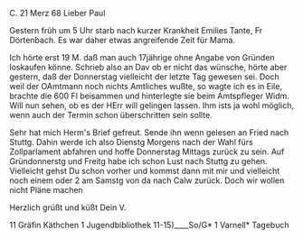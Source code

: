  C. 21 Merz 68
Lieber Paul

Gestern früh um 5 Uhr starb nach kurzer Krankheit Emilies Tante, Fr Dörtenbach. Es war daher etwas angreifende Zeit für Mama.

Ich hörte erst 19 M. daß man auch 17jährige ohne Angabe von Gründen loskaufen könne. Schrieb also an Dav ob er nicht das wünsche, hörte aber gestern, daß der Donnerstag vielleicht der letzte Tag gewesen sei. Doch weil der OAmtmann noch nichts Amtliches wußte, so wagte ich es in Eile, brachte die 600 Fl beisammen und hinterlegte sie beim Amtspfleger Widm. Will nun sehen, ob es der HErr will gelingen lassen. Ihm ists ja wohl möglich, wenn auch der Termin schon überschritten sein sollte.

Sehr hat mich Herm's Brief gefreut. Sende ihn wenn gelesen an Fried nach Stuttg. Dahin werde ich also Dienstg Morgens nach der Wahl fürs Zollparlament abfahren und hoffe Donnerstag Mittags zurück zu sein. Auf Gründonnerstg und Freitg habe ich schon Lust nach Stuttg zu gehen. Vielleicht gehst Du schon vorher und kommst dann mit mir und vielleicht noch einem oder 2 am Samstg von da nach Calw zurück. Doch wir wollen nicht Pläne machen

 Herzlich grüßt und küßt
 Dein V.


11 Gräfin Käthchen
1 Jugendbibliothek 11-15)____So/G*
1 Varnell* Tagebuch
